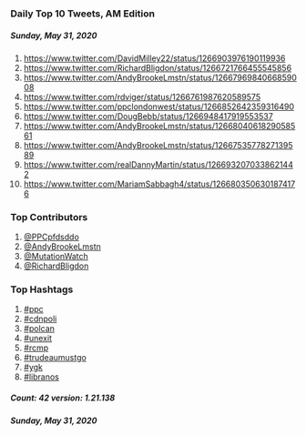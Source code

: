 ### Daily Top 10 Tweets, AM Edition
##### Sunday, May 31, 2020
 1) https://www.twitter.com/DavidMilley22/status/1266903976190119936
 2) https://www.twitter.com/RichardBligdon/status/1266721766455545856
 3) https://www.twitter.com/AndyBrookeLmstn/status/1266796984066859008
 4) https://www.twitter.com/rdviger/status/1266761987620589575
 5) https://www.twitter.com/ppclondonwest/status/1266852642359316490
 6) https://www.twitter.com/DougBebb/status/1266948417919553537
 7) https://www.twitter.com/AndyBrookeLmstn/status/1266804061829058561
 8) https://www.twitter.com/AndyBrookeLmstn/status/1266753577827139589
 9) https://www.twitter.com/realDannyMartin/status/1266932070338621442
10) https://www.twitter.com/MariamSabbagh4/status/1266803506301874176

### Top Contributors
  1) [@PPCpfdsddo](https://www.twitter.com/PPCpfdsddo)
  2) [@AndyBrookeLmstn](https://www.twitter.com/AndyBrookeLmstn)
  3) [@MutationWatch](https://www.twitter.com/MutationWatch)
  4) [@RichardBligdon](https://www.twitter.com/RichardBligdon)


### Top Hashtags

  1) [#ppc](https://www.twitter.com/hashtag/ppc)
  2) [#cdnpoli](https://www.twitter.com/hashtag/cdnpoli)
  3) [#polcan](https://www.twitter.com/hashtag/polcan)
  4) [#unexit](https://www.twitter.com/hashtag/unexit)
  5) [#rcmp](https://www.twitter.com/hashtag/rcmp)
  6) [#trudeaumustgo](https://www.twitter.com/hashtag/trudeaumustgo)
  7) [#ygk](https://www.twitter.com/hashtag/ygk)
  8) [#libranos](https://www.twitter.com/hashtag/libranos)

##### Count: 42	version: 1.21.138
##### Sunday, May 31, 2020

